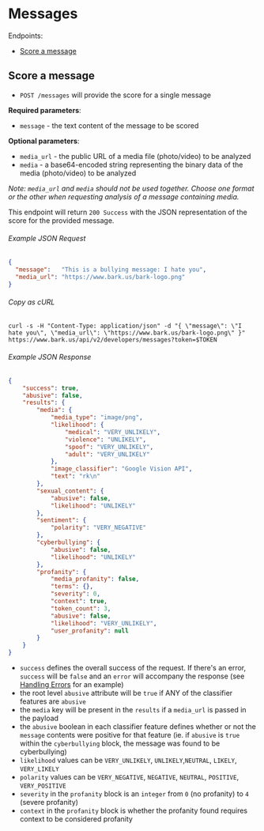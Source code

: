 Messages
=======

Endpoints:

- [Score a message](#score-a-message)

Score a message
---------------

* `POST /messages` will provide the score for a single message

**Required parameters**:

* `message` - the text content of the message to be scored

**Optional parameters**:

* `media_url` - the public URL of a media file (photo/video) to be analyzed
* `media` - a base64-encoded string representing the binary data of the media (photo/video) to be analyzed

_Note: `media_url` and `media` should not be used together. Choose one format
or the other when requesting analysis of a message containing media._

This endpoint will return `200 Success` with the JSON representation of the score for the provided message.

###### Example JSON Request

```json
{
  "message":   "This is a bullying message: I hate you",
  "media_url": "https://www.bark.us/bark-logo.png"
}
```

###### Copy as cURL

``` shell
curl -s -H "Content-Type: application/json" -d "{ \"message\": \"I hate you\", \"media_url\": \"https://www.bark.us/bark-logo.png\" }" https://www.bark.us/api/v2/developers/messages?token=$TOKEN
```

###### Example JSON Response

```json
{
    "success": true,
    "abusive": false,
    "results": {
        "media": {
            "media_type": "image/png",
            "likelihood": {
                "medical": "VERY_UNLIKELY",
                "violence": "UNLIKELY",
                "spoof": "VERY_UNLIKELY",
                "adult": "VERY_UNLIKELY"
            },
            "image_classifier": "Google Vision API",
            "text": "rk\n"
        },
        "sexual_content": {
            "abusive": false,
            "likelihood": "UNLIKELY"
        },
        "sentiment": {
            "polarity": "VERY_NEGATIVE"
        },
        "cyberbullying": {
            "abusive": false,
            "likelihood": "UNLIKELY"
        },
        "profanity": {
            "media_profanity": false,
            "terms": {},
            "severity": 0,
            "context": true,
            "token_count": 3,
            "abusive": false,
            "likelihood": "VERY_UNLIKELY",
            "user_profanity": null
        }
    }
}
```

- `success` defines the overall success of the request. If there's an error,
    `success` will be `false` and an `error` will accompany the response (see
    [Handling
    Errors](https://github.com/Bark-us/developer-api-docs#handling-errors) for an
    example)
- the root level `abusive` attribute will be `true` if ANY of the classifier
    features are `abusive`
- the `media` key will be present in the `results` if a `media_url` is passed
    in the payload
- the `abusive` boolean in each classifier feature defines whether or not the
    `message` contents were positive for that feature (ie. if `abusive` is
    `true` within the `cyberbullying` block, the message was found to be
    cyberbullying)
- `likelihood` values can be `VERY_UNLIKELY`, `UNLIKELY`,`NEUTRAL`, `LIKELY`, `VERY_LIKELY`
- `polarity` values can be `VERY_NEGATIVE`, `NEGATIVE`, `NEUTRAL`, `POSITIVE`, `VERY_POSITIVE`
- `severity` in the `profanity` block is an `integer` from `0` (no profanity)
    to `4` (severe profanity)
- `context` in the `profanity` block is whether the profanity found requires context to be considered profanity

